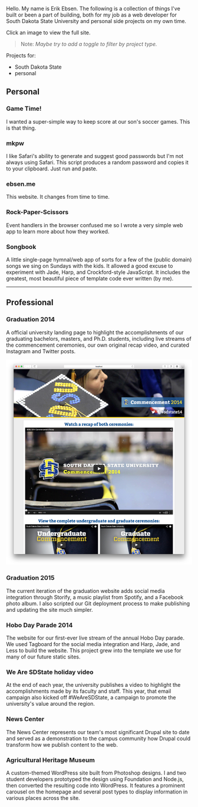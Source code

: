 <!-- ## Projects -->

Hello. My name is Erik Ebsen. The following is a collection of things I've built or been a part of building, both for my job as a web developer for <span>South Dakota State University</span> and <span>personal</span> side projects on my own time.

Click an image to view the full site.

> Note: _Maybe try to add a toggle to filter by project type._

Projects for:
<ul>
  <li>South Dakota State</li>
  <li>personal</li>
</ul>

## Personal

### Game Time!

I wanted a super-simple way to keep score at our son's soccer games. This is that thing.

### mkpw

I like Safari's ability to generate and suggest good passwords but I'm not always using Safari. This script produces a random password and copies it to your clipboard. Just run and paste.

### ebsen.me

This website. It changes from time to time.

### Rock-Paper-Scissors

Event handlers in the browser confused me so I wrote a very simple web app to learn more about how they worked.

### Songbook

A little single-page hymnal/web app of sorts for a few of the (public domain) songs we sing on Sundays with the kids. It allowed a good excuse to experiment with Jade, Harp, and Crockford-style JavaScript. It includes the greatest, most beautiful piece of template code ever written (by me).

---

## Professional

### Graduation 2014

A official university landing page to highlight the accomplishments of our graduating bachelors, masters, and Ph.D. students, including live streams of the commencement ceremonies, our own original recap video, and curated Instagram and Twitter posts.

![Game Time!](../images/graduation-2014-desktop.png)

### Graduation 2015

The current iteration of the graduation website adds social media integration through Storify, a music playlist from Spotify, and a Facebook photo album. I also scripted our Git deployment process to make publishing and updating the site much simpler.

### Hobo Day Parade 2014

The website for our first-ever live stream of the annual Hobo Day parade. We used Tagboard for the social media integration and Harp, Jade, and Less to build the website. This project grew into the template we use for many of our future static sites.

### We Are SDState holiday video

At the end of each year, the university publishes a video to highlight the accomplishments made by its faculty and staff. This year, that email campaign also kicked off #WeAreSDState, a campaign to promote the university's value around the region.

### News Center

The News Center represents our team's most significant Drupal site to date and served as a demonstration to the campus community how Drupal could transform how we publish content to the web.

### Agricultural Heritage Museum

A custom-themed WordPress site built from Photoshop designs. I and two student developers prototyped the design using Foundation and Node.js, then converted the resulting code into WordPress. It features a prominent carousel on the homepage and several post types to display information in various places across the site.
